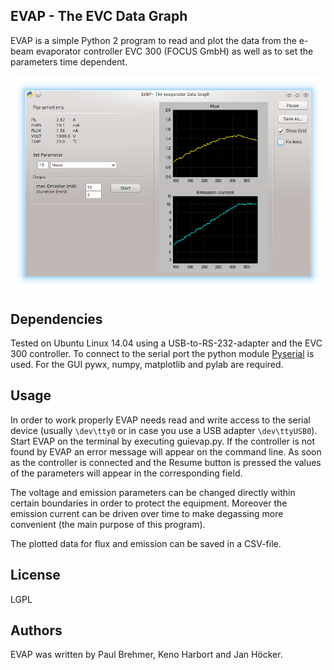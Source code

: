 ## EVAP - The EVC Data Graph
EVAP is a simple Python 2 program to read and plot the data from the e-beam
evaporator controller EVC 300 (FOCUS GmbH) as well as to set the parameters
time dependent.

![EVAP](EVAP_online.png)

## Dependencies
Tested on Ubuntu Linux 14.04 using a USB-to-RS-232-adapter and the EVC 300
controller. To connect to the serial port the python module 
[Pyserial](https://github.com/pyserial/pyserial) is used.
For the GUI pywx, numpy, matplotlib and pylab are required.

## Usage
In order to work properly EVAP needs read and write access to the serial 
device (usually `\dev\tty0` or in case you use a USB adapter `\dev\ttyUSB0`).
Start EVAP on the terminal by executing guievap.py.
If the controller is not found by EVAP an error message will appear on
the command line. As soon as the controller is connected and the Resume button is pressed
the values of the parameters will appear in the corresponding field.

The voltage and emission parameters can be changed directly within
certain boundaries in order to protect the equipment. Moreover
the emission current can be driven over time to make degassing more 
convenient (the main purpose of this program).

The plotted data for flux and emission can be saved in a CSV-file.

## License
LGPL

## Authors
EVAP was written by Paul Brehmer, Keno Harbort and Jan Höcker.

